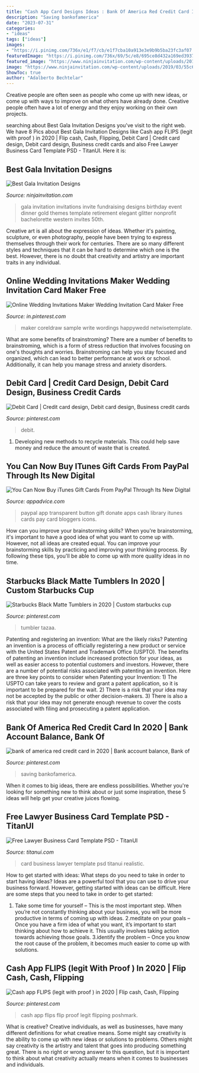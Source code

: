 ```yaml
---
title: "Cash App Card Designs Ideas : Bank Of America Red Credit Card In 2020"
description: "Saving bankofamerica"
date: "2023-07-31"
categories:
- "ideas"
tags: ["ideas"]
images:
- "https://i.pinimg.com/736x/e1/f7/cb/e1f7cba10a913e3e9b9b5ba23fc3af07.jpg"
featuredImage: "https://i.pinimg.com/736x/69/5c/e8/695ce8d432a169ed3937ed6a488e8e23.jpg"
featured_image: "https://www.ninjainvitation.com/wp-content/uploads/2019/03/55c6817b940092024635b24d4acb04d1_2.jpg"
image: "https://www.ninjainvitation.com/wp-content/uploads/2019/03/55c6817b940092024635b24d4acb04d1_2.jpg"
ShowToc: true
author: "Adalberto Bechtelar"
---
```



Creative people are often seen as people who come up with new ideas, or come up with ways to improve on what others have already done. Creative people often have a lot of energy and they enjoy working on their own projects.

	

		
searching about Best Gala Invitation Designs you've visit to the right web. We have 8 Pics about Best Gala Invitation Designs like Cash app FLIPS (legit with proof ) in 2020 | Flip cash, Cash, Flipping, Debit Card | Credit card design, Debit card design, Business credit cards and also Free Lawyer Business Card Template PSD - TitanUI. Here it is:
		
    
## Best Gala Invitation Designs

<img loading=lazy src="https://www.ninjainvitation.com/wp-content/uploads/2019/03/55c6817b940092024635b24d4acb04d1_2.jpg" onerror="this.onerror=null;this.src='https://tse1.mm.bing.net/th?id=OIP.vEzQ7cA_QhuXU38puEcWIwAAAA&amp;pid=15.1';" alt="Best Gala Invitation Designs">

_Source: ninjainvitation.com_

>gala invitation invitations invite fundraising designs birthday event dinner gold themes template retirement elegant glitter nonprofit bachelorette western invites 50th. 

	

Creative art is all about the expression of ideas. Whether it's painting, sculpture, or even photography, people have been trying to express themselves through their work for centuries. There are so many different styles and techniques that it can be hard to determine which one is the best. However, there is no doubt that creativity and artistry are important traits in any individual.

    
## Online Wedding Invitations Maker Wedding Invitation Card Maker Free

<img loading=lazy src="https://i.pinimg.com/736x/ee/ef/8b/eeef8bb03372b4c9625d064bf594999a.jpg" onerror="this.onerror=null;this.src='https://tse4.mm.bing.net/th?id=OIP.un2l_1OkkcYvD0HjS7gF1AHaKX&amp;pid=15.1';" alt="Online Wedding Invitations Maker Wedding Invitation Card Maker Free">

_Source: in.pinterest.com_

>maker coreldraw sample write wordings happywedd netwisetemplate. 

	

What are some benefits of brainstroming?
There are a number of benefits to brainstroming, which is a form of stress reduction that involves focusing on one's thoughts and worries. Brainstroming can help you stay focused and organized, which can lead to better performance at work or school. Additionally, it can help you manage stress and anxiety disorders.

    
## Debit Card | Credit Card Design, Debit Card Design, Business Credit Cards

<img loading=lazy src="https://i.pinimg.com/736x/e8/63/0a/e8630a2c7c59f68cab6825fc1268e1b9.jpg" onerror="this.onerror=null;this.src='https://tse2.mm.bing.net/th?id=OIP.Mzz8JP1tWxvh8NYCyC_wiAHaFj&amp;pid=15.1';" alt="Debit Card | Credit card design, Debit card design, Business credit cards">

_Source: pinterest.com_

>debit. 

	

1. Developing new methods to recycle materials. This could help save money and reduce the amount of waste that is created.

    
## You Can Now Buy ITunes Gift Cards From PayPal Through Its New Digital

<img loading=lazy src="https://s1.mzstatic.com/us/r30/Purple/v4/ab/47/c8/ab47c836-95b4-28b8-970a-23f8c3641ad0/mzl.mqotuzbt.png" onerror="this.onerror=null;this.src='https://tse2.mm.bing.net/th?id=OIP.68747_HrDIe6nzW1bXa7qwHaHa&amp;pid=15.1';" alt="You Can Now Buy iTunes Gift Cards From PayPal Through Its New Digital">

_Source: appadvice.com_

>paypal app transparent button gift donate apps cash library itunes cards pay card bloggers icons. 

	

How can you improve your brainstorming skills?
When you're brainstorming, it's important to have a good idea of what you want to come up with. However, not all ideas are created equal. You can improve your brainstorming skills by practicing and improving your thinking process. By following these tips, you'll be able to come up with more quality ideas in no time.

    
## Starbucks Black Matte Tumblers In 2020 | Custom Starbucks Cup

<img loading=lazy src="https://i.pinimg.com/736x/f5/17/41/f51741c339e2747ac598cd1d93372518.jpg" onerror="this.onerror=null;this.src='https://tse4.mm.bing.net/th?id=OIP.GLJ6CW7HipbrHlw9sw6irAHaJ3&amp;pid=15.1';" alt="Starbucks Black Matte Tumblers in 2020 | Custom starbucks cup">

_Source: pinterest.com_

>tumbler tazaa. 

	

Patenting and registering an invention: What are the likely risks?
Patenting an invention is a process of officially registering a new product or service with the United States Patent and Trademark Office (USPTO). The benefits of patenting an invention include increased protection for your ideas, as well as easier access to potential customers and investors. However, there are a number of potential risks associated with patenting an invention. Here are three key points to consider when Patenting your Invention: 1) The USPTO can take years to review and grant a patent application, so it is important to be prepared for the wait. 2) There is a risk that your idea may not be accepted by the public or other decision-makers. 3) There is also a risk that your idea may not generate enough revenue to cover the costs associated with filing and prosecuting a patent application.

    
## Bank Of America Red Credit Card In 2020 | Bank Account Balance, Bank Of

<img loading=lazy src="https://i.pinimg.com/736x/e1/f7/cb/e1f7cba10a913e3e9b9b5ba23fc3af07.jpg" onerror="this.onerror=null;this.src='https://tse4.mm.bing.net/th?id=OIP.lxY2hH-QG5jcUK4NwJQnIAAAAA&amp;pid=15.1';" alt="bank of america red credit card in 2020 | Bank account balance, Bank of">

_Source: pinterest.com_

>saving bankofamerica. 

	

When it comes to big ideas, there are endless possibilities. Whether you're looking for something new to think about or just some inspiration, these 5 ideas will help get your creative juices flowing.

    
## Free Lawyer Business Card Template PSD - TitanUI

<img loading=lazy src="https://i1.wp.com/www.titanui.com/wp-content/uploads/2018/04/24/Lawyer-Business-Card-Template-PSD.jpg?resize=589%2C449&amp;ssl=1" onerror="this.onerror=null;this.src='https://tse2.mm.bing.net/th?id=OIP.GvnUytHdpqMIWzvFQABv-QHaFp&amp;pid=15.1';" alt="Free Lawyer Business Card Template PSD - TitanUI">

_Source: titanui.com_

>card business lawyer template psd titanui realistic. 

	

How to get started with ideas: What steps do you need to take in order to start having ideas?
Ideas are a powerful tool that you can use to drive your business forward. However, getting started with ideas can be difficult. Here are some steps that you need to take in order to get started: 
1. Take some time for yourself – This is the most important step. When you’re not constantly thinking about your business, you will be more productive in terms of coming up with ideas. 
2.meditate on your goals – Once you have a firm idea of what you want, it’s important to start thinking about how to achieve it. This usually involves taking action towards achieving those goals. 
3.identify the problem – Once you know the root cause of the problem, it becomes much easier to come up with solutions.

    
## Cash App FLIPS (legit With Proof ) In 2020 | Flip Cash, Cash, Flipping

<img loading=lazy src="https://i.pinimg.com/736x/69/5c/e8/695ce8d432a169ed3937ed6a488e8e23.jpg" onerror="this.onerror=null;this.src='https://tse1.mm.bing.net/th?id=OIP.GzOfvbvDwqpDzb_FvSY1kAHaWO&amp;pid=15.1';" alt="Cash app FLIPS (legit with proof ) in 2020 | Flip cash, Cash, Flipping">

_Source: pinterest.com_

>cash app flips flip proof legit flipping poshmark. 

	

What is creative?
Creative individuals, as well as businesses, have many different definitions for what creative means. Some might say creativity is the ability to come up with new ideas or solutions to problems. Others might say creativity is the artistry and talent that goes into producing something great. There is no right or wrong answer to this question, but it is important to think about what creativity actually means when it comes to businesses and individuals.

